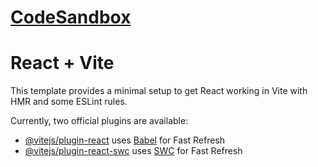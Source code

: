 # [CodeSandbox](https://codesandbox.io/p/github/GDSC-UVic/dino-clone/main?layout=%257B%2522sidebarPanel%2522%253A%2522EXPLORER%2522%252C%2522rootPanelGroup%2522%253A%257B%2522direction%2522%253A%2522horizontal%2522%252C%2522contentType%2522%253A%2522UNKNOWN%2522%252C%2522type%2522%253A%2522PANEL_GROUP%2522%252C%2522id%2522%253A%2522ROOT_LAYOUT%2522%252C%2522panels%2522%253A%255B%257B%2522type%2522%253A%2522PANEL_GROUP%2522%252C%2522contentType%2522%253A%2522UNKNOWN%2522%252C%2522direction%2522%253A%2522vertical%2522%252C%2522id%2522%253A%2522clp5viye500073b5w9btw9q0w%2522%252C%2522sizes%2522%253A%255B70%252C30%255D%252C%2522panels%2522%253A%255B%257B%2522type%2522%253A%2522PANEL_GROUP%2522%252C%2522contentType%2522%253A%2522EDITOR%2522%252C%2522direction%2522%253A%2522horizontal%2522%252C%2522id%2522%253A%2522EDITOR%2522%252C%2522panels%2522%253A%255B%257B%2522type%2522%253A%2522PANEL%2522%252C%2522contentType%2522%253A%2522EDITOR%2522%252C%2522id%2522%253A%2522clp5viye500033b5werye6ghe%2522%257D%255D%252C%2522sizes%2522%253A%255B100%255D%257D%252C%257B%2522type%2522%253A%2522PANEL_GROUP%2522%252C%2522contentType%2522%253A%2522SHELLS%2522%252C%2522direction%2522%253A%2522horizontal%2522%252C%2522id%2522%253A%2522SHELLS%2522%252C%2522panels%2522%253A%255B%257B%2522type%2522%253A%2522PANEL%2522%252C%2522contentType%2522%253A%2522SHELLS%2522%252C%2522id%2522%253A%2522clp5viye500053b5w6v4lpks0%2522%257D%255D%252C%2522sizes%2522%253A%255B100%255D%257D%255D%257D%252C%257B%2522type%2522%253A%2522PANEL_GROUP%2522%252C%2522contentType%2522%253A%2522DEVTOOLS%2522%252C%2522direction%2522%253A%2522vertical%2522%252C%2522id%2522%253A%2522DEVTOOLS%2522%252C%2522panels%2522%253A%255B%257B%2522type%2522%253A%2522PANEL%2522%252C%2522contentType%2522%253A%2522DEVTOOLS%2522%252C%2522id%2522%253A%2522clp5viye500063b5w1gnckdp0%2522%257D%255D%252C%2522sizes%2522%253A%255B100%255D%257D%255D%252C%2522sizes%2522%253A%255B60%252C40%255D%257D%252C%2522tabbedPanels%2522%253A%257B%2522clp5viye500033b5werye6ghe%2522%253A%257B%2522id%2522%253A%2522clp5viye500033b5werye6ghe%2522%252C%2522tabs%2522%253A%255B%257B%2522type%2522%253A%2522FILE%2522%252C%2522filepath%2522%253A%2522%252Fdino-game-new%252Fsrc%252Fcomponents%252FDino%252FDino.jsx%2522%252C%2522id%2522%253A%2522clp5x694200363b5wbcafqj80%2522%252C%2522mode%2522%253A%2522temporary%2522%257D%255D%252C%2522activeTabId%2522%253A%2522clp5x694200363b5wbcafqj80%2522%257D%252C%2522clp5viye500063b5w1gnckdp0%2522%253A%257B%2522id%2522%253A%2522clp5viye500063b5w1gnckdp0%2522%252C%2522activeTabId%2522%253A%2522clp5viyi1000p3b5wcgvkjlqt%2522%252C%2522tabs%2522%253A%255B%257B%2522type%2522%253A%2522ENV_SETUP%2522%252C%2522id%2522%253A%2522clp5viyi1000p3b5wcgvkjlqt%2522%252C%2522mode%2522%253A%2522permanent%2522%257D%255D%257D%252C%2522clp5viye500053b5w6v4lpks0%2522%253A%257B%2522tabs%2522%253A%255B%257B%2522id%2522%253A%2522clp5viye500043b5wzqmqfwkf%2522%252C%2522mode%2522%253A%2522permanent%2522%252C%2522type%2522%253A%2522TERMINAL%2522%252C%2522shellId%2522%253A%2522clp5viylv000teik95xxg752e%2522%257D%255D%252C%2522id%2522%253A%2522clp5viye500053b5w6v4lpks0%2522%252C%2522activeTabId%2522%253A%2522clp5viye500043b5wzqmqfwkf%2522%257D%257D%252C%2522showDevtools%2522%253Atrue%252C%2522showShells%2522%253Atrue%252C%2522showSidebar%2522%253Atrue%252C%2522sidebarPanelSize%2522%253A15%257D)

# React + Vite

This template provides a minimal setup to get React working in Vite with HMR and some ESLint rules.

Currently, two official plugins are available:

- [@vitejs/plugin-react](https://github.com/vitejs/vite-plugin-react/blob/main/packages/plugin-react/README.md) uses [Babel](https://babeljs.io/) for Fast Refresh
- [@vitejs/plugin-react-swc](https://github.com/vitejs/vite-plugin-react-swc) uses [SWC](https://swc.rs/) for Fast Refresh
